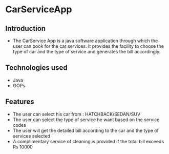 # CarServiceApp

## Introduction

- The CarService App is a java software application through which the user can book for the car services. It provides the facility to choose the type of car and the type of service and generates the bill accordingly.

## Technologies used

- Java
- OOPs

## Features

- The user can select his car from : HATCHBACK/SEDAN/SUV
- The user can select the type of service he want based on the service codes
- The user will get the detailed bill according to the car and the type of services selected
- A complimentary service of cleaning is provided if the total bill exceeds Rs 10000
